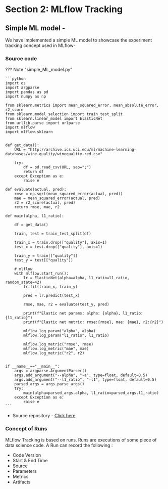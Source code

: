 # Section 2: MLflow Tracking

## Simple ML model -

We have implemented a simple ML model to showcase the experiment tracking concept used in MLflow-

### Source code
??? Note "simple_ML_model.py"

    ```python
    import os
    import argparse
    import pandas as pd
    import numpy as np

    from sklearn.metrics import mean_squared_error, mean_absolute_error, r2_score
    from sklearn.model_selection import train_test_split
    from sklearn.linear_model import ElasticNet
    from urllib.parse import urlparse
    import mlflow
    import mlflow.sklearn


    def get_data():
        URL = "http://archive.ics.uci.edu/ml/machine-learning-databases/wine-quality/winequality-red.csv"

        try:
            df = pd.read_csv(URL, sep=";")
            return df
        except Exception as e:
            raise e

    def evaluate(actual, pred):
        rmse = np.sqrt(mean_squared_error(actual, pred))
        mae = mean_squared_error(actual, pred)
        r2 = r2_score(actual, pred)
        return rmse, mae, r2

    def main(alpha, l1_ratio):

        df = get_data()

        train, test = train_test_split(df)

        train_x = train.drop(["quality"], axis=1)
        test_x = test.drop(["quality"], axis=1)

        train_y = train[["quality"]]
        test_y = test[["quality"]]

        # mlflow 
        with mlflow.start_run():
            lr = ElasticNet(alpha=alpha, l1_ratio=l1_ratio, random_state=42)
            lr.fit(train_x, train_y)

            pred = lr.predict(test_x)

            rmse, mae, r2 = evaluate(test_y, pred)

            print(f"Elastic net params: alpha: {alpha}, l1_ratio: {l1_ratio}")
            print(f"Elastic net metric: rmse:{rmse}, mae: {mae}, r2:{r2}")

            mlflow.log_param("alpha", alpha)
            mlflow.log_param("l1_ratio", l1_ratio)

            mlflow.log_metric("rmse", rmse)
            mlflow.log_metric("mae", mae)
            mlflow.log_metric("r2", r2)


    if __name__=="__main__":
        args = argparse.ArgumentParser()
        args.add_argument("--alpha", "-a", type=float, default=0.5)
        args.add_argument("--l1_ratio", "-l1", type=float, default=0.5)
        parsed_args = args.parse_args()
        try:
            main(alpha=parsed_args.alpha, l1_ratio=parsed_args.l1_ratio)
        except Exception as e:
            raise e
    ```

* Source repository - [Click here](https://github.com/c17hawke/mlflow-introduction/tree/main/mlflow-codebase/simple-ML-model)


### Concept of Runs
MLflow Tracking is based on runs.
Runs are executions of some piece of data science code.
A Run can record the following :

*   Code Version 
*   Start & End Time
*   Source
*   Parameters
*   Metrics
*   Artifacts
